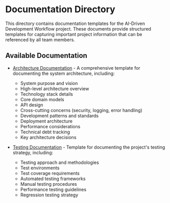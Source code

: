 # Documentation Directory

This directory contains documentation templates for the AI-Driven Development Workflow project. These documents provide structured templates for capturing important project information that can be referenced by all team members.

## Available Documentation

- [Architecture Documentation](./architecture.md) - A comprehensive template for documenting the system architecture, including:
  - System purpose and vision
  - High-level architecture overview
  - Technology stack details
  - Core domain models
  - API design
  - Cross-cutting concerns (security, logging, error handling)
  - Development patterns and standards
  - Deployment architecture
  - Performance considerations
  - Technical debt tracking
  - Key architecture decisions

- [Testing Documentation](./testing.md) - Template for documenting the project's testing strategy, including:
  - Testing approach and methodologies
  - Test environments
  - Test coverage requirements
  - Automated testing frameworks
  - Manual testing procedures
  - Performance testing guidelines
  - Regression testing strategy
